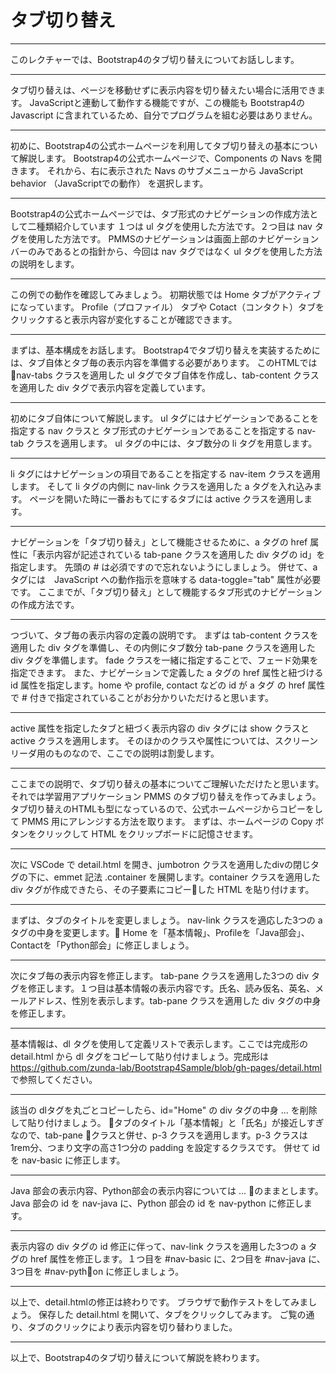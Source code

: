 # タブ切り替え

---
このレクチャーでは、Bootstrap4のタブ切り替えについてお話しします。

---
タブ切り替えは、ページを移動せずに表示内容を切り替えたい場合に活用できます。
JavaScriptと連動して動作する機能ですが、この機能も Bootstrap4の Javascript に含まれているため、自分でプログラムを組む必要はありません。

---
初めに、Bootstrap4の公式ホームページを利用してタブ切り替えの基本について解説します。
Bootstrap4の公式ホームページで、Components の Navs を開きます。
それから、右に表示された Navs のサブメニューから JavaScript behavior （JavaScriptでの動作） を選択します。

---
Bootstrap4の公式ホームページでは、タブ形式のナビゲーションの作成方法として二種類紹介しています
１つは ul タグを使用した方法です。２つ目は nav タグを使用した方法です。
PMMSのナビゲーションは画面上部のナビゲーションバーのみであるとの指針から、今回は nav タグではなく ul タグを使用した方法の説明をします。

---
この例での動作を確認してみましょう。
初期状態では Home タブがアクティブになっています。
Profile（プロファイル） タブや Cotact（コンタクト）タブをクリックすると表示内容が変化することが確認できます。

---
まずは、基本構成をお話します。
Bootstrap4でタブ切り替えを実装するためには、タブ自体とタブ毎の表示内容を準備する必要があります。
このHTMLでは nav-tabs クラスを適用した ul タグでタブ自体を作成し、tab-content クラスを適用した div タグで表示内容を定義しています。

---
初めにタブ自体について解説します。
ul タグにはナビゲーションであることを指定する nav クラスと タブ形式のナビゲーションであることを指定する nav-tab クラスを適用します。 
ul タグの中には、タブ数分の li タグを用意します。

---
li タグにはナビゲーションの項目であることを指定する nav-item クラスを適用します。
そして li タグの内側に nav-link クラスを適用した a タグを入れ込みます。
ページを開いた時に一番おもてにするタブには active クラスを適用します。

---
ナビゲーションを「タブ切り替え」として機能させるために、a タグの href 属性に「表示内容が記述されている tab-pane クラスを適用した div タグの id」を指定します。
先頭の # は必須ですので忘れないようにしましょう。
併せて、a タグには　JavaScript への動作指示を意味する data-toggle="tab" 属性が必要です。
ここまでが、「タブ切り替え」として機能するタブ形式のナビゲーションの作成方法です。

---
つづいて、タブ毎の表示内容の定義の説明です。
まずは tab-content クラスを適用した div タグを準備し、その内側にタブ数分 tab-pane クラスを適用した div タグを準備します。
fade クラスを一緒に指定することで、フェード効果を指定できます。
また、ナビゲーションで定義した a タグの href 属性と紐づける id 属性を指定します。home や profile, contact などの id が a タグ の href 属性で # 付きで指定されていることがお分かりいただけると思います。

---
active 属性を指定したタブと紐づく表示内容の div タグには show クラスと active クラスを適用します。
そのほかのクラスや属性については、スクリーンリーダ用のものなので、ここでの説明は割愛します。

---
ここまでの説明で、タブ切り替えの基本についてご理解いただけたと思います。
それでは学習用アプリケーション PMMS のタブ切り替えを作ってみましょう。
タブ切り替えのHTMLも型になっているので、公式ホームページからコピーをして PMMS 用にアレンジする方法を取ります。
まずは、ホームページの Copy ボタンをクリックして HTML をクリップボードに記憶させます。

---
次に VSCode で detail.html を開き、jumbotron クラスを適用したdivの閉じタグの下に、emmet 記法 .container を展開します。container クラスを適用した div タグが作成できたら、その子要素にコピーした HTML を貼り付けます。

---
まずは、タブのタイトルを変更しましょう。
nav-link クラスを適応した3つの a タグの中身を変更します。
Home を「基本情報」、Profileを「Java部会」、Contactを「Python部会」に修正しましょう。

---
次にタブ毎の表示内容を修正します。
tab-pane クラスを適用した3つの div タグを修正します。１つ目は基本情報の表示内容です。氏名、読み仮名、英名、メールアドレス、性別を表示します。tab-pane クラスを適用した div タグの中身を修正します。

---
基本情報は、dl タグを使用して定義リストで表示します。ここでは完成形の detail.html から dl タグをコピーして貼り付けましょう。完成形は https://github.com/zunda-lab/Bootstrap4Sample/blob/gh-pages/detail.html で参照してください。

---
該当の dlタグを丸ごとコピーしたら、id="Home" の div タグの中身 ... を削除して貼り付けましょう。
タブのタイトル「基本情報」と「氏名」が接近しすぎなので、tab-pane クラスと併せ、p-3 クラスを適用します。p-3 クラスは 1rem分、つまり文字の高さ1つ分の padding を設定するクラスです。
併せて id を nav-basic に修正します。

---
Java 部会の表示内容、Python部会の表示内容については ... のままとします。Java 部会の id を nav-java に、Python 部会の id を nav-python に修正します。

---
表示内容の div タグの id 修正に伴って、nav-link クラスを適用した3つの a タグの href 属性を修正します。１つ目を #nav-basic に、2つ目を #nav-java に、3つ目を #nav-python に修正しましょう。

---
以上で、detail.htmlの修正は終わりです。
ブラウザで動作テストをしてみましょう。
保存した detail.html を開いて、タブをクリックしてみます。
ご覧の通り、タブのクリックにより表示内容を切り替わりました。

---
以上で、Bootstrap4のタブ切り替えについて解説を終わります。



